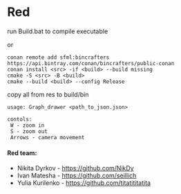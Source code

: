 # Red

run Build.bat to compile executable

or

```
conan remote add sfml:bincrafters https://api.bintray.com/conan/bincrafters/public-conan 
conan install <src> -if <build> --build missing
cmake -S <src> -B <build>
cmake --build <build> --config Release
```
copy all from res to build/bin


```
usage: Graph_drawer <path_to_json.json>
```
```
contols:
 W - zoom in
 S - zoom out
 Arrows - camera movement
 ```



#### Red team:
- Nikita Dyrkov - https://github.com/NikDy
- Ivan Matesha - https://github.com/seillich
- Yulia Kurilenko - https://github.com/titatititatita
